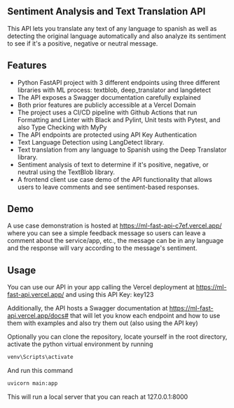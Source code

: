 ## Sentiment Analysis and Text Translation API

This API lets you translate any text of any language to spanish as well as detecting the original language automatically and also analyze its sentiment to see if it's a positive, negative or neutral message.

## Features

- Python FastAPI project with 3 different endpoints using three different libraries with ML process: textblob, deep_translator and langdetect
- The API exposes a Swagger documentation carefully explained
- Both prior features are publicly accessible at a Vercel Domain
- The project uses a CI/CD pipeline with Github Actions that run Formatting and Linter with Black and Pylint, Unit tests with Pytest, and also Type Checking with MyPy
- The API endpoints are protected using API Key Authentication
- Text Language Detection using LangDetect library.
- Text translation from any language to Spanish using the Deep Translator library.
- Sentiment analysis of text to determine if it's positive, negative, or neutral using the TextBlob library.
- A frontend client use case demo of the API functionality that allows users to leave comments and see sentiment-based responses.

## Demo

A use case demonstration is hosted at https://ml-fast-api-c7ef.vercel.app/ where you can see a simple feedback message so users can leave a comment about the service/app, etc., the message can be in any language and the response will vary according to the message's sentiment.

## Usage

You can use our API in your app calling the Vercel deployment at https://ml-fast-api.vercel.app/ and using this API Key: key123

Additionally, the API hosts a Swagger documentation at https://ml-fast-api.vercel.app/docs# that will let you know each endpoint and how to use them with examples and also try them out (also using the API key)

Optionally you can clone the repository, locate yourself in the root directory, activate the python virtual environment by running

```python
venv\Scripts\activate
```

And run this command

```python
uvicorn main:app
```

This will run a local server that you can reach at 127.0.0.1:8000